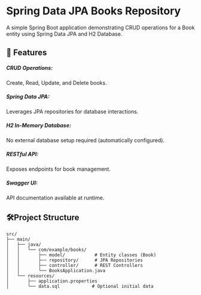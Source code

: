 # Spring Data JPA Books Repository

A simple Spring Boot application demonstrating CRUD operations for a Book entity using Spring Data JPA and H2 Database.

## 📌 Features

<h5>CRUD Operations:</h5> Create, Read, Update, and Delete books.

<h5>Spring Data JPA:</h5> Leverages JPA repositories for database interactions.
<h5>H2 In-Memory Database:</h5> No external database setup required (automatically configured).
<h5>RESTful API:</h5> Exposes endpoints for book management.
<h5>Swagger UI:</h5> API documentation available at runtime.


## 🛠️Project Structure
```
src/
├── main/
│   ├── java/
│   │   └── com/example/books/
│   │       ├── model/           # Entity classes (Book)
│   │       ├── repository/      # JPA Repositories
│   │       ├── controller/      # REST Controllers
│   │       └── BooksApplication.java
│   └── resources/
│       ├── application.properties
│       └── data.sql            # Optional initial data
```
